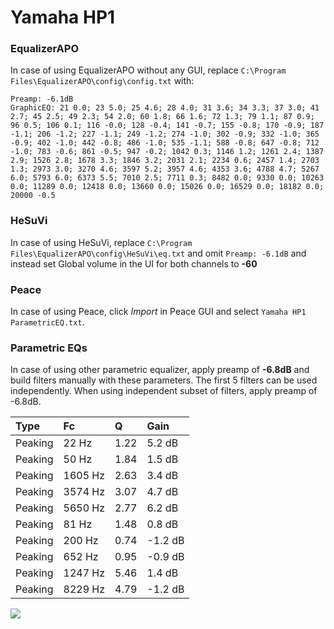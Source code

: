 # Yamaha HP1

### EqualizerAPO
In case of using EqualizerAPO without any GUI, replace `C:\Program Files\EqualizerAPO\config\config.txt`
with:
```
Preamp: -6.1dB
GraphicEQ: 21 0.0; 23 5.0; 25 4.6; 28 4.0; 31 3.6; 34 3.3; 37 3.0; 41 2.7; 45 2.5; 49 2.3; 54 2.0; 60 1.8; 66 1.6; 72 1.3; 79 1.1; 87 0.9; 96 0.5; 106 0.1; 116 -0.0; 128 -0.4; 141 -0.7; 155 -0.8; 170 -0.9; 187 -1.1; 206 -1.2; 227 -1.1; 249 -1.2; 274 -1.0; 302 -0.9; 332 -1.0; 365 -0.9; 402 -1.0; 442 -0.8; 486 -1.0; 535 -1.1; 588 -0.8; 647 -0.8; 712 -1.0; 783 -0.6; 861 -0.5; 947 -0.2; 1042 0.3; 1146 1.2; 1261 2.4; 1387 2.9; 1526 2.8; 1678 3.3; 1846 3.2; 2031 2.1; 2234 0.6; 2457 1.4; 2703 1.3; 2973 3.0; 3270 4.6; 3597 5.2; 3957 4.6; 4353 3.6; 4788 4.7; 5267 6.0; 5793 6.0; 6373 5.5; 7010 2.5; 7711 0.3; 8482 0.0; 9330 0.0; 10263 0.0; 11289 0.0; 12418 0.0; 13660 0.0; 15026 0.0; 16529 0.0; 18182 0.0; 20000 -0.5
```

### HeSuVi
In case of using HeSuVi, replace `C:\Program Files\EqualizerAPO\config\HeSuVi\eq.txt` and omit `Preamp:
-6.1dB` and instead set Global volume in the UI for both channels to **-60**

### Peace
In case of using Peace, click *Import* in Peace GUI and select `Yamaha HP1 ParametricEQ.txt`.

### Parametric EQs
In case of using other parametric equalizer, apply preamp of **-6.8dB** and build filters manually
with these parameters. The first 5 filters can be used independently.
When using independent subset of filters, apply preamp of -6.8dB.

| Type    | Fc      |    Q | Gain    |
|:--------|:--------|:-----|:--------|
| Peaking | 22 Hz   | 1.22 | 5.2 dB  |
| Peaking | 50 Hz   | 1.84 | 1.5 dB  |
| Peaking | 1605 Hz | 2.63 | 3.4 dB  |
| Peaking | 3574 Hz | 3.07 | 4.7 dB  |
| Peaking | 5650 Hz | 2.77 | 6.2 dB  |
| Peaking | 81 Hz   | 1.48 | 0.8 dB  |
| Peaking | 200 Hz  | 0.74 | -1.2 dB |
| Peaking | 652 Hz  | 0.95 | -0.9 dB |
| Peaking | 1247 Hz | 5.46 | 1.4 dB  |
| Peaking | 8229 Hz | 4.79 | -1.2 dB |

![](https://raw.githubusercontent.com/jaakkopasanen/AutoEq/master/results/innerfidelity/sbaf-serious/Yamaha%20HP1/Yamaha%20HP1.png)